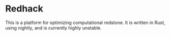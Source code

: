 # Redhack

This is a platform for optimizing computational redstone.
It is written in Rust, using nightly, and is currently highly
unstable.